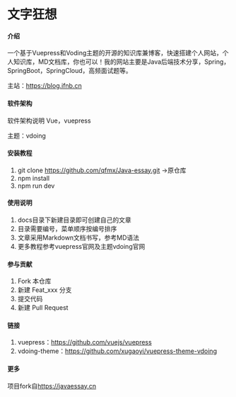 # 文字狂想

#### 介绍
一个基于Vuepress和Voding主题的开源的知识库兼博客，快速搭建个人网站，个人知识库，MD文档库，你也可以！我的网站主要是Java后端技术分享，Spring，SpringBoot，SpringCloud，高频面试题等。

主站：<https://blog.ifnb.cn>

#### 软件架构
软件架构说明
Vue，vuepress

主题：vdoing

#### 安装教程

1.  git clone https://github.com/qfmx/Java-essay.git ->原仓库
2.  npm install
3.  npm run dev

#### 使用说明

1.  docs目录下新建目录即可创建自己的文章
2.  目录需要编号，菜单顺序按编号排序
3.  文章采用Markdown文档书写，参考MD语法
4.  更多教程参考vuepress官网及主题vdoing官网


#### 参与贡献

1.  Fork 本仓库
2.  新建 Feat_xxx 分支
3.  提交代码
4.  新建 Pull Request

#### 链接
1. vuepress：<https://github.com/vuejs/vuepress>
2. vdoing-theme：<https://github.com/xugaoyi/vuepress-theme-vdoing>

#### 更多
项目fork自<https://javaessay.cn>
